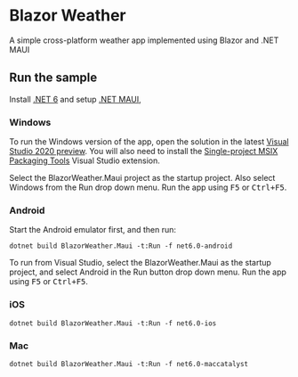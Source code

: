 # Blazor Weather

A simple cross-platform weather app implemented using Blazor and .NET MAUI

## Run the sample

Install [.NET 6](https://dotnet.microsoft.com/download/dotnet/6.0) and setup [.NET MAUI](https://docs.microsoft.com/dotnet/maui/get-started/installation),

### Windows

To run the Windows version of the app, open the solution in the latest [Visual Studio 2020 preview](https://visualstudio.com/preview). You will also need to install the [Single-project MSIX Packaging Tools](https://marketplace.visualstudio.com/items?itemName=ProjectReunion.MicrosoftSingleProjectMSIXPackagingToolsDev17) Visual Studio extension.

Select the BlazorWeather.Maui project as the startup project. Also select Windows from the Run drop down menu. Run the app using <kbd>F5</kbd> or <kbd>Ctrl+F5</kbd>.

### Android

Start the Android emulator first, and then run:

```
dotnet build BlazorWeather.Maui -t:Run -f net6.0-android
```

To run from Visual Studio, select the BlazorWeather.Maui as the startup project, and select Android in the Run button drop down menu. Run the app using <kbd>F5</kbd> or <kbd>Ctrl+F5</kbd>.

### iOS

```
dotnet build BlazorWeather.Maui -t:Run -f net6.0-ios
```

### Mac

```
dotnet build BlazorWeather.Maui -t:Run -f net6.0-maccatalyst
```

